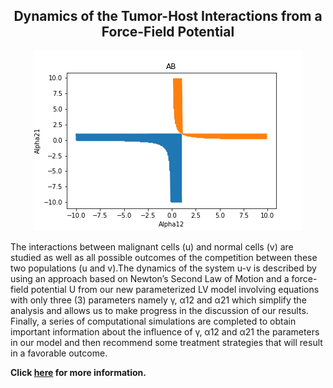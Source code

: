 <div align="center">
  <h2>Dynamics of the Tumor-Host Interactions from a Force-Field Potential</h2>
  <img src="./fig/AB.png" alt="sz=10,ss=0.1"/>
</div>

The interactions between malignant cells (u) and normal cells (v) are studied as well as all possible outcomes of the competition between these two populations (u and v).The dynamics of the system u-v is described by using an approach based on Newton’s Second Law of Motion and a force-field potential U from our new parameterized LV model involving equations with only three (3) parameters namely γ, α12 and α21 which simplify the analysis and allows us to make progress in the discussion of our results. Finally, a series of computational simulations are completed to obtain important information about the influence of γ, α12 and α21 the parameters in our model and then recommend some treatment strategies that will result in a favorable outcome.

**Click [here][1] for more information.**

[1]: https://sites.google.com/site/kboetstoragecabinet9/home/Dynamics%20of%20the%20tumor-host%20interactions%20from%20a%20force-field%20potential.pdf
